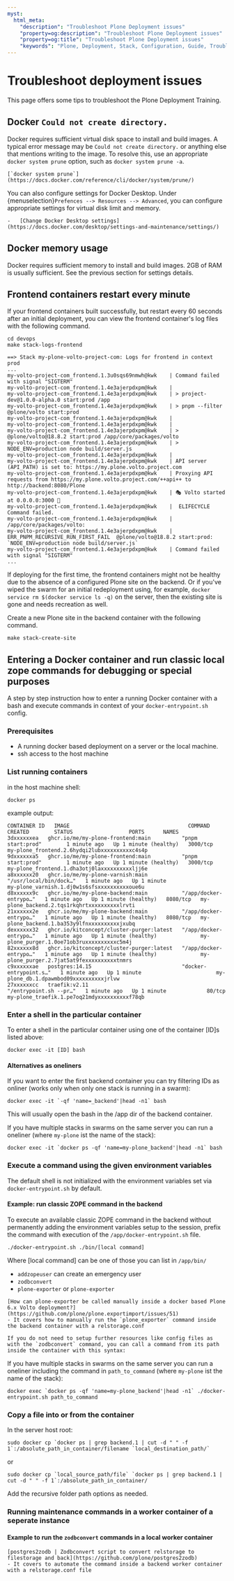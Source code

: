 ```yaml
---
myst:
  html_meta:
    "description": "Troubleshoot Plone Deployment issues"
    "property=og:description": "Troubleshoot Plone Deployment issues"
    "property=og:title": "Troubleshoot Plone Deployment issues"
    "keywords": "Plone, Deployment, Stack, Configuration, Guide, Troubleshoot"
---
```


# Troubleshoot deployment issues

This page offers some tips to troubleshoot the Plone Deployment Training.

## Docker `Could not create directory.`

Docker requires sufficient virtual disk space to install and build images.
A typical error message may be `Could not create directory.` or anything else that mentions writing to the image.
To resolve this, use an appropriate `docker system prune` option, such as `docker system prune -a`.

```{seealso}
[`docker system prune`](https://docs.docker.com/reference/cli/docker/system/prune/)
```

You can also configure settings for Docker Desktop.
Under {menuselection}`Prefences --> Resources --> Advanced`, you can configure appropriate settings for virtual disk limit and memory.

```{seealso}
-   [Change Docker Desktop settings](https://docs.docker.com/desktop/settings-and-maintenance/settings/)
```


## Docker memory usage

Docker requires sufficient memory to install and build images.
2GB of RAM is usually sufficient.
See the previous section for settings details.


## Frontend containers restart every minute

If your frontend containers built successfully, but restart every 60 seconds after an initial deployment, you can view the frontend container's log files with the following command.

```shell
cd devops
make stack-logs-frontend
```

```console
==> Stack my-plone-volto-project-com: Logs for frontend in context prod 
...
my-volto-project-com_frontend.1.3u0sqs69nmwh@kwk    | Command failed with signal "SIGTERM"
my-volto-project-com_frontend.1.4e3ajerpdxpm@kwk    | 
my-volto-project-com_frontend.1.4e3ajerpdxpm@kwk    | > project-dev@1.0.0-alpha.0 start:prod /app
my-volto-project-com_frontend.1.4e3ajerpdxpm@kwk    | > pnpm --filter @plone/volto start:prod
my-volto-project-com_frontend.1.4e3ajerpdxpm@kwk    | 
my-volto-project-com_frontend.1.4e3ajerpdxpm@kwk    | 
my-volto-project-com_frontend.1.4e3ajerpdxpm@kwk    | > @plone/volto@18.8.2 start:prod /app/core/packages/volto
my-volto-project-com_frontend.1.4e3ajerpdxpm@kwk    | > NODE_ENV=production node build/server.js
my-volto-project-com_frontend.1.4e3ajerpdxpm@kwk    | 
my-volto-project-com_frontend.1.4e3ajerpdxpm@kwk    | API server (API_PATH) is set to: https://my.plone.volto.project.com
my-volto-project-com_frontend.1.4e3ajerpdxpm@kwk    | Proxying API requests from https://my.plone.volto.project.com/++api++ to http://backend:8080/Plone
my-volto-project-com_frontend.1.4e3ajerpdxpm@kwk    | 🎭 Volto started at 0.0.0.0:3000 🚀
my-volto-project-com_frontend.1.4e3ajerpdxpm@kwk    |  ELIFECYCLE  Command failed.
my-volto-project-com_frontend.1.4e3ajerpdxpm@kwk    | /app/core/packages/volto:
my-volto-project-com_frontend.1.4e3ajerpdxpm@kwk    |  ERR_PNPM_RECURSIVE_RUN_FIRST_FAIL  @plone/volto@18.8.2 start:prod: `NODE_ENV=production node build/server.js`
my-volto-project-com_frontend.1.4e3ajerpdxpm@kwk    | Command failed with signal "SIGTERM"
...
```

If deploying for the first time, the frontend containers might not be healthy due to the absence of a configured Plone site on the backend.
Or if you've wiped the swarm for an initial redeployment using, for example, `docker service rm $(docker service ls -q)` on the server, then the existing site is gone and needs recreation as well.

Create a new Plone site in the backend container with the following command.

```shell
make stack-create-site
```

## Entering a Docker container and run classic local zope commands for debugging or special purposes

A step by step instruction how to enter a running Docker container with a bash and execute commands in context of your `docker-entrypoint.sh` config.

### Prerequisites

- A running docker based deployment on a server or the local machine.
- ssh access to the host machine

### List running containers

in the host machine shell:

```shell
docker ps
```

example output:

```shell
CONTAINER ID   IMAGE                                      COMMAND                  CREATED        STATUS                  PORTS      NAMES
3dxxxxxxea   ghcr.io/me/my-plone-frontend:main          "pnpm start:prod"        1 minute ago   Up 1 minute (healthy)   3000/tcp   my-plone_frontend.2.6hydqi2lubxxxxxxxxxxc4s4p
9dxxxxxxa5   ghcr.io/me/my-plone-frontend:main          "pnpm start:prod"        1 minute ago   Up 1 minute (healthy)   3000/tcp   my-plone_frontend.1.dha3otj0laxxxxxxxxxxljj6e
a8xxxxxx20   ghcr.io/me/my-plone-varnish:main           "/usr/local/bin/dock…"   1 minute ago   Up 1 minute                        my-plone_varnish.1.dj0w1s6sfsxxxxxxxxxxoue6u
d8xxxxxx9c   ghcr.io/me/my-plone-backend:main           "/app/docker-entrypo…"   1 minute ago   Up 1 minute (healthy)   8080/tcp   my-plone_backend.2.tqs1rkqhrtxxxxxxxxxxlrvti
21xxxxxx2e   ghcr.io/me/my-plone-backend:main           "/app/docker-entrypo…"   1 minute ago   Up 1 minute (healthy)   8080/tcp   my-plone_backend.1.ba353y9lfnxxxxxxxxxxjxubq
dexxxxxx32   ghcr.io/kitconcept/cluster-purger:latest   "/app/docker-entrypo…"   1 minute ago   Up 1 minute (healthy)              my-plone_purger.1.0oe71ob3ruxxxxxxxxxxc5m4j
82xxxxxx8d   ghcr.io/kitconcept/cluster-purger:latest   "/app/docker-entrypo…"   1 minute ago   Up 1 minute (healthy)              my-plone_purger.2.7jat5at9fexxxxxxxxxxtnmrs
c9xxxxxxae   postgres:14.15                             "docker-entrypoint.s…"   1 minute ago   Up 1 minute                        my-plone_db.1.dpawmbod09xxxxxxxxxxjrlvw
27xxxxxxcc   traefik:v2.11                              "/entrypoint.sh --pr…"   1 minute ago   Up 1 minute             80/tcp     my-plone_traefik.1.pe7oq21mdyxxxxxxxxxxf78qb
```

### Enter a shell in the particular container

To enter a shell in the particular container using one of the container [ID]s listed above:
```shell
docker exec -it [ID] bash
```

#### Alternatives as oneliners

If you want to enter the first backend container you can try filtering IDs as onliner (works only when only one stack is running in a swarm):

``` shell
docker exec -it `-qf 'name=_backend'|head -n1` bash
```
This will usually open the bash in the /app dir of the backend container.

If you have multiple stacks in swarms on the same server you can run a oneliner (where `my-plone` ist the name of the stack):

``` shell
docker exec -it `docker ps -qf 'name=my-plone_backend'|head -n1` bash
```

### Execute a command using the given environment variables

The default shell is not initialized with the environment variables set via `docker-entrypoint.sh` by default.

#### Example: run classic ZOPE command in the backend

To execute an available classic ZOPE command in the backend without permanently adding the environment variables setup to the session, prefix the command with execution of the `/app/docker-entrypoint.sh` file.

``` shell
./docker-entrypoint.sh ./bin/[local command]
```

Where [local command] can be one of those you can list in `/app/bin/`

- `addzopeuser` can create an emergency user
- `zodbconvert`
- `plone-exporter` or `plone-exporter`

```{seealso}
[How can plone-exporter be called manually inside a docker based Plone 6.x Volto deployment?](https://github.com/plone/plone.exportimport/issues/51)
- It covers how to manually run the `plone_exporter` command inside the backend container with a relstorage.conf
```

```{note}
If you do not need to setup further resources like config files as with the `zodbconvert` command, you can call a command from its path inside the container with this syntax:
```
If you have multiple stacks in swarms on the same server you can run a oneliner including the command in `path_to_command` (where `my-plone` ist the name of the stack):

``` shell
docker exec `docker ps -qf 'name=my-plone_backend'|head -n1` ./docker-entrypoint.sh path_to_command
```

### Copy a file into or from the container

In the server host root:

``` shell
sudo docker cp `docker ps | grep backend.1 | cut -d " " -f 1`:/absolute_path_in_container/filename `local_destination_path/`
```
or

``` shell
sudo docker cp `local_source_path/file` `docker ps | grep backend.1 | cut -d " " -f 1`:/absolute_path_in_container/
```

Add the recursive folder path options as needed.

### Running maintenance commands in a worker container of a seperate instance

#### Example to run the `zodbconvert` commands in a local worker container

```{seealso}
[postgres2zodb | Zodbconvert script to convert relstorage to filestorage and back](https://github.com/plone/postgres2zodb)
- It covers to automate the command inside a backend worker container with a relstorage.conf file
```

